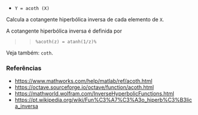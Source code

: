 - `Y = acoth (X)`

Calcula a cotangente hiperbólica inversa de cada elemento de `X`.

A cotangente hiperbólica inversa é definida por

> > `%acoth(z) = atanh(1/z)%`

Veja também: `coth`.

### Referências

- https://www.mathworks.com/help/matlab/ref/acoth.html
- https://octave.sourceforge.io/octave/function/acoth.html
- https://mathworld.wolfram.com/InverseHyperbolicFunctions.html
- https://pt.wikipedia.org/wiki/Fun%C3%A7%C3%A3o_hiperb%C3%B3lica_inversa
